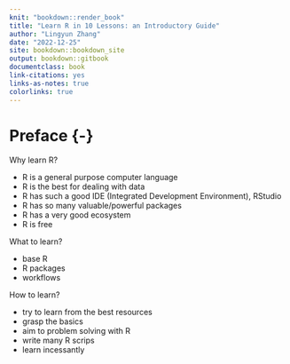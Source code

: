 ```yaml
--- 
knit: "bookdown::render_book"
title: "Learn R in 10 Lessons: an Introductory Guide"
author: "Lingyun Zhang"
date: "2022-12-25"
site: bookdown::bookdown_site
output: bookdown::gitbook
documentclass: book
link-citations: yes
links-as-notes: true
colorlinks: true
---
```






# Preface {-}

Why learn R?

- R is a general purpose computer language
- R is the best for dealing with data
- R has such a good IDE (Integrated Development Environment), RStudio
- R has so many valuable/powerful packages
- R has a very good ecosystem
- R is free

What to learn?

- base R
- R packages
- workflows


How to learn?

- try to learn from the best resources 
- grasp the basics
- aim to problem solving with R
- write many R scrips
- learn incessantly
